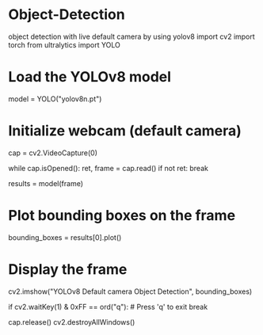 # Object-Detection
object detection with live default camera by using yolov8 
import cv2
import torch
from ultralytics import YOLO

# Load the YOLOv8 model
model = YOLO("yolov8n.pt")

# Initialize webcam (default camera)
cap = cv2.VideoCapture(0)

while cap.isOpened():
    ret, frame = cap.read()
    if not ret:
        break

 results = model(frame)

 # Plot bounding boxes on the frame
 bounding_boxes = results[0].plot()

 # Display the frame
 cv2.imshow("YOLOv8 Default camera Object Detection", bounding_boxes)

 if cv2.waitKey(1) & 0xFF == ord("q"):  # Press 'q' to exit
        break

cap.release()
cv2.destroyAllWindows()

